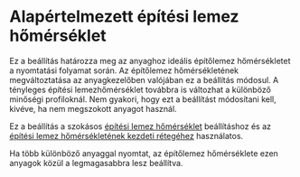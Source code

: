 # Alapértelmezett építési lemez hőmérséklet

Ez a beállítás határozza meg az anyaghoz ideális építőlemez hőmérsékletet a nyomtatási folyamat során. Az építőlemez hőmérsékletének megváltoztatása az anyagkezelőben valójában ez a beállítás módosul. A tényleges építési lemezhőmérséklet továbbra is változhat a különböző minőségi profiloknál. Nem gyakori, hogy ezt a beállítást módosítani kell, kivéve, ha nem megszokott anyagot használ.

Ez a beállítás a szokásos [építési lemez hőmérséklet](material_bed_temperature.md) beállításhoz és az [építési lemez hőmérsékletének kezdeti rétegéhez](material_bed_temperature_layer_0.md) használatos.

Ha több különböző anyaggal nyomtat, az építőlemez hőmérséklete ezen anyagok közül a legmagasabbra lesz beállítva.
